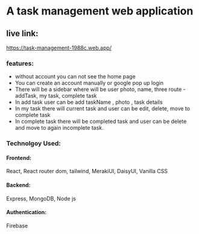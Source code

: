# A task management web application


## live link:

 https://task-management-1988c.web.app/

### features:

* without account you can not see the home page
* You can create an account manually or google pop up login
* There will be a sidebar where will be user photo, name, three route - addTask, my task, complete task
* In add task user can be add taskName , photo , task details
* In my task there will current task and user can be edit, delete, move to complete task
* In complete task there will be completed task and user can be delete and move to again incomplete task.

### Technolgoy Used:

<h4>Frontend:</h4> React, React router dom, tailwind, MerakiUI, DaisyUI, Vanilla CSS
<h4>Backend:</h4> Express, MongoDB, Node js
<h4>Authentication:</h4> Firebase